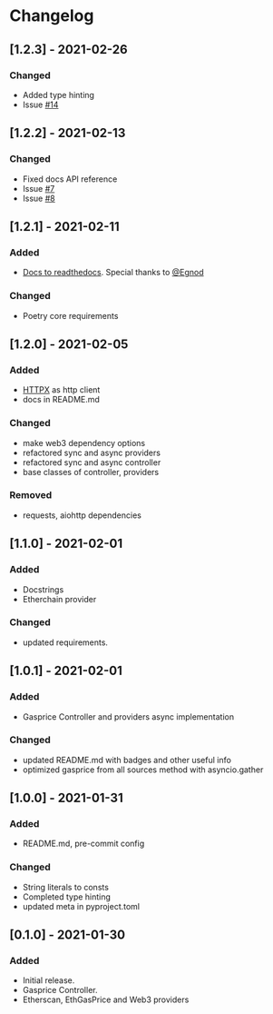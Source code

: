 # Changelog


## [1.2.3] - 2021-02-26

### Changed

- Added type hinting
- Issue [#14](https://github.com/Elastoo-Team/ethereum-gasprice-py/issues/14)

## [1.2.2] - 2021-02-13

### Changed

- Fixed docs API reference
- Issue [#7](https://github.com/Elastoo-Team/ethereum-gasprice-py/issues/7)
- Issue [#8](https://github.com/Elastoo-Team/ethereum-gasprice-py/issues/8)


## [1.2.1] - 2021-02-11

### Added

- [Docs to readthedocs](https://ethereum-gasprice.readthedocs.io/en/latest/). Special thanks to
  [@Egnod](https://github.com/Egnod)

### Changed

- Poetry core requirements

## [1.2.0] - 2021-02-05

### Added

- [HTTPX](https://github.com/encode/httpx) as http client
- docs in README.md

### Changed

- make web3 dependency options
- refactored sync and async providers
- refactored sync and async controller
- base classes of controller, providers

### Removed

- requests, aiohttp dependencies

## [1.1.0] - 2021-02-01

### Added

- Docstrings
- Etherchain provider

### Changed

- updated requirements.

## [1.0.1] - 2021-02-01

### Added

- Gasprice Controller and providers async implementation

### Changed

- updated README.md with badges and other useful info
- optimized gasprice from all sources method with asyncio.gather

## [1.0.0] - 2021-01-31

### Added

- README.md, pre-commit config

### Changed

- String literals to consts
- Completed type hinting
- updated meta in pyproject.toml

## [0.1.0] - 2021-01-30

### Added

- Initial release.
- Gasprice Controller.
- Etherscan, EthGasPrice and Web3 providers
